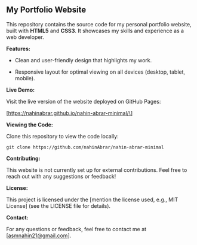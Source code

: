 My Portfolio Website
--------------------

This repository contains the source code for my personal portfolio website, built with **HTML5** and **CSS3**. It showcases my skills and experience as a web developer.

**Features:**

*   Clean and user-friendly design that highlights my work.
    
*   Responsive layout for optimal viewing on all devices (desktop, tablet, mobile).
    

**Live Demo:**

Visit the live version of the website deployed on GitHub Pages:

\[https://nahinabrar.github.io/nahin-abrar-minimal/\]

**Viewing the Code:**

Clone this repository to view the code locally:

`git clone https://github.com/nahinAbrar/nahin-abrar-minimal  `

**Contributing:**

This website is not currently set up for external contributions. Feel free to reach out with any suggestions or feedback!

**License:**

This project is licensed under the \[mention the license used, e.g., MIT License\] (see the LICENSE file for details).

**Contact:**

For any questions or feedback, feel free to contact me at \[asmnahin21@gmail.com\].